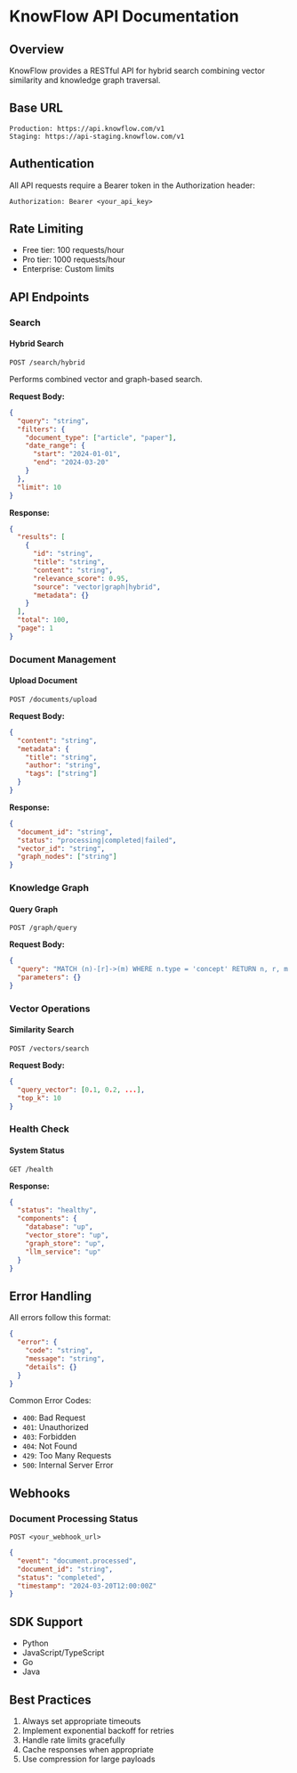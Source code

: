 # KnowFlow API Documentation

## Overview

KnowFlow provides a RESTful API for hybrid search combining vector similarity and knowledge graph traversal.

## Base URL

```
Production: https://api.knowflow.com/v1
Staging: https://api-staging.knowflow.com/v1
```

## Authentication

All API requests require a Bearer token in the Authorization header:

```
Authorization: Bearer <your_api_key>
```

## Rate Limiting

- Free tier: 100 requests/hour
- Pro tier: 1000 requests/hour
- Enterprise: Custom limits

## API Endpoints

### Search

#### Hybrid Search

`POST /search/hybrid`

Performs combined vector and graph-based search.

**Request Body:**

```json
{
  "query": "string",
  "filters": {
    "document_type": ["article", "paper"],
    "date_range": {
      "start": "2024-01-01",
      "end": "2024-03-20"
    }
  },
  "limit": 10
}
```

**Response:**

```json
{
  "results": [
    {
      "id": "string",
      "title": "string",
      "content": "string",
      "relevance_score": 0.95,
      "source": "vector|graph|hybrid",
      "metadata": {}
    }
  ],
  "total": 100,
  "page": 1
}
```

### Document Management

#### Upload Document

`POST /documents/upload`

**Request Body:**

```json
{
  "content": "string",
  "metadata": {
    "title": "string",
    "author": "string",
    "tags": ["string"]
  }
}
```

**Response:**

```json
{
  "document_id": "string",
  "status": "processing|completed|failed",
  "vector_id": "string",
  "graph_nodes": ["string"]
}
```

### Knowledge Graph

#### Query Graph

`POST /graph/query`

**Request Body:**

```json
{
  "query": "MATCH (n)-[r]->(m) WHERE n.type = 'concept' RETURN n, r, m LIMIT 10",
  "parameters": {}
}
```

### Vector Operations

#### Similarity Search

`POST /vectors/search`

**Request Body:**

```json
{
  "query_vector": [0.1, 0.2, ...],
  "top_k": 10
}
```

### Health Check

#### System Status

`GET /health`

**Response:**

```json
{
  "status": "healthy",
  "components": {
    "database": "up",
    "vector_store": "up",
    "graph_store": "up",
    "llm_service": "up"
  }
}
```

## Error Handling

All errors follow this format:

```json
{
  "error": {
    "code": "string",
    "message": "string",
    "details": {}
  }
}
```

Common Error Codes:

- `400`: Bad Request
- `401`: Unauthorized
- `403`: Forbidden
- `404`: Not Found
- `429`: Too Many Requests
- `500`: Internal Server Error

## Webhooks

### Document Processing Status

`POST <your_webhook_url>`

```json
{
  "event": "document.processed",
  "document_id": "string",
  "status": "completed",
  "timestamp": "2024-03-20T12:00:00Z"
}
```

## SDK Support

- Python
- JavaScript/TypeScript
- Go
- Java

## Best Practices

1. Always set appropriate timeouts
2. Implement exponential backoff for retries
3. Handle rate limits gracefully
4. Cache responses when appropriate
5. Use compression for large payloads

